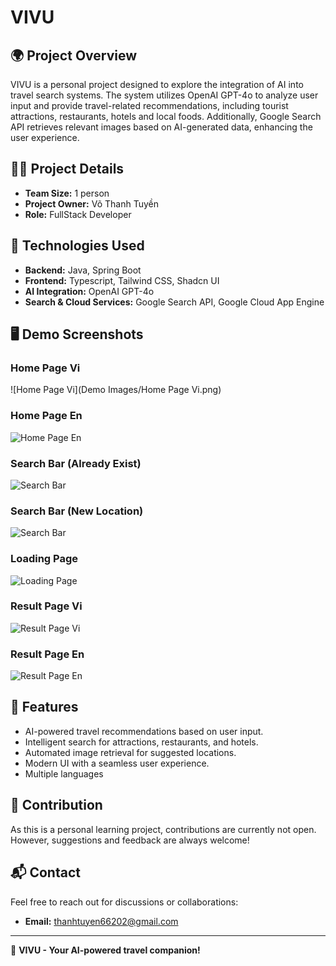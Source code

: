# VIVU

## 🌍 Project Overview

VIVU is a personal project designed to explore the integration of AI into travel search systems. The system utilizes OpenAI GPT-4o to analyze user input and provide travel-related recommendations, including tourist attractions, restaurants, hotels and local foods. Additionally, Google Search API retrieves relevant images based on AI-generated data, enhancing the user experience.

## 👨‍💻 Project Details

- **Team Size:** 1 person
- **Project Owner:** Võ Thanh Tuyền
- **Role:** FullStack Developer

## 🚀 Technologies Used

- **Backend:** Java, Spring Boot
- **Frontend:** Typescript, Tailwind CSS, Shadcn UI
- **AI Integration:** OpenAI GPT-4o
- **Search & Cloud Services:** Google Search API, Google Cloud App Engine

## 🖥️ Demo Screenshots

### Home Page Vi
![Home Page Vi](Demo Images/Home Page Vi.png)

### Home Page En
![Home Page En]()

### Search Bar (Already Exist)
![Search Bar]()

### Search Bar (New Location)
![Search Bar]()

### Loading Page
![Loading Page]()

### Result Page Vi
![Result Page Vi]()

### Result Page En
![Result Page En]()

## 📌 Features

- AI-powered travel recommendations based on user input.
- Intelligent search for attractions, restaurants, and hotels.
- Automated image retrieval for suggested locations.
- Modern UI with a seamless user experience.
- Multiple languages

## 📢 Contribution

As this is a personal learning project, contributions are currently not open. However, suggestions and feedback are always welcome!

## 📬 Contact

Feel free to reach out for discussions or collaborations:

- **Email:** [thanhtuyen66202@gmail.com](mailto:thanhtuyen66202@gmail.com)

---

🚀 **VIVU - Your AI-powered travel companion!**

